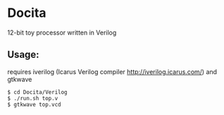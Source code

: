 # Docita
12-bit toy processor written in Verilog

## Usage:  

requires iverilog (Icarus Verilog compiler <http://iverilog.icarus.com/>) and gtkwave

    $ cd Docita/Verilog
    $ ./run.sh top.v
    $ gtkwave top.vcd
